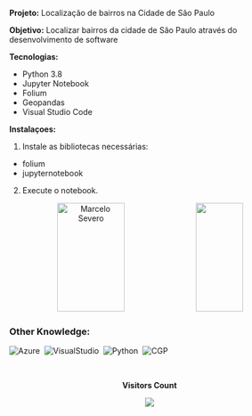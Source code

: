 **Projeto:** 
Localização de bairros na Cidade de São Paulo

**Objetivo:**
Localizar bairros da cidade de Sâo Paulo através do desenvolvimento de software

**Tecnologias:**
* Python 3.8
* Jupyter Notebook
* Folium
* Geopandas
* Visual Studio Code

**Instalaçoes:**
1. Instale as bibliotecas necessárias:
* folium
* jupyternotebook
  
2. Execute o notebook.

<div align="center">  
  <img width="49%" height="195px" src="https://github-readme-stats.vercel.app/api?username=marceloses&show_icons=true&count_private=true&hide_border=true&title_color=1E90FF&icon_color=1E90FF&text_color=c9d1d9&bg_color=0d1117" alt="Marcelo Severo" /> 
  <img width="41%" height="195px" src="https://github-readme-stats.vercel.app/api/top-langs/?username=MarceloSevero&layout=compact&hide_border=true&title_color=1E90FF&text_color=1E90FF&bg_color=0d1117" />
</div>

### Other Knowledge:
![Azure](https://img.icons8.com/?size=100&id=81727&format=png&color=000000)&nbsp;
![VisualStudio](https://img.icons8.com/?size=100&id=9OGIyU8hrxW5&format=png&color=000000)&nbsp;
![Python](https://img.icons8.com/?size=100&id=13441&format=png&color=000000)&nbsp;
![CGP](https://img.icons8.com/?size=100&id=WHRLQdbEXQ16&format=png&color=000000)&nbsp;





<div align="center">
<br><p align="centre"><b>Visitors Count</b></p>  
<p align="center"><img align="center" src="https://profile-counter.glitch.me/{marceloses}/count.svg" /></p> 
<br></div>
